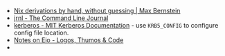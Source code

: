 - [Nix derivations by hand, without guessing | Max Bernstein](https://bernsteinbear.com/blog/nix-by-hand/)
- [jrnl - The Command Line Journal](https://jrnl.sh/en/stable/)
- [kerberos - MIT Kerberos Documentation](https://web.mit.edu/kerberos/krb5-current/doc/user/user_config/kerberos.html#kerberos-7) - use `KRB5_CONFIG` to configure config file location.
- [Notes on Eio - Logos, Thumos & Code](https://jagg.github.io/posts/eio/)
-